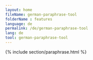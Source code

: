 ```yaml
---
layout: home
fileName: german-paraphrase-tool
folderName : features
language: de
permalink: /de/german-paraphrase-tool
lang: de
tool: german-paraphrase-tool
---
```

{% include section/paraphrase.html %}
